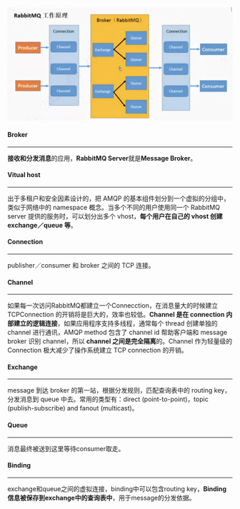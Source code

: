 ![img](3.RabbitMQ%E5%B7%A5%E4%BD%9C%E5%8E%9F%E7%90%86.assets/098cfba69550310f6330445cbc730b47.jpeg)



#### Broker

---

**接收和分发消息**的应用，**RabbitMQ Server**就是**Message  Broker**。



#### Vitual host

---

出于多租户和安全因素设计的，把 AMQP 的基本组件划分到一个虚拟的分组中，类似于网络中的 namespace 概念。当多个不同的用户使用同一个 RabbitMQ server 提供的服务时，可以划分出多个 vhost，**每个用户在自己的 vhost 创建 exchange／queue 等**。



#### Connection

---

publisher／consumer 和 broker 之间的 TCP 连接。



#### Channel

---

如果每一次访问RabbitMQ都建立一个Connecction，在消息量大的时候建立TCPConnection 的开销将是巨大的，效率也较低。**Channel 是在 connection 内部建立的逻辑连接**，如果应用程序支持多线程，通常每个 thread 创建单独的 channel 进行通讯，AMQP method 包含了 channel id 帮助客户端和 message broker 识别 channel，所以 **channel 之间是完全隔离**的。Channel 作为轻量级的Connection 极大减少了操作系统建立 TCP connection 的开销。



#### Exchange

---

message 到达 broker 的第一站，根据分发规则，匹配查询表中的 routing key，分发消息到 queue 中去。常用的类型有：direct (point-to-point)，topic (publish-subscribe) and fanout (multicast)。



#### Queue

---

消息最终被送到这里等待consumer取走。



#### Binding

---

exchange和queue之间的虚拟连接，binding中可以包含routing key，**Binding信息被保存到exchange中的查询表中**，用于message的分发依据。

